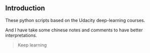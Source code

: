 ## Introduction

These python scripts based on the Udacity deep-learning courses.

And I have take some chinese notes and comments to have better interpretations.

>Keep learning